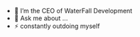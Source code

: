  - 🌱 I’m the CEO of WaterFall Development
 - 💬 Ask me about ...
 - ⚡ constantly outdoing myself


<!--
**ElTurrito/ElTurrito** is a ✨ _special_ ✨ repository because its `README.md` (this file) appears on your GitHub profile.

Here are some ideas to get you started:

- 🌱 I’m the CEO of WaterFall Development
- 💬 Ask me about ...
- ⚡ constantly outdoing myself
-->
